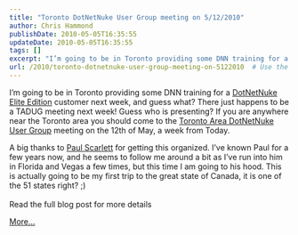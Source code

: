 ```yaml
---
title: "Toronto DotNetNuke User Group meeting on 5/12/2010"
author: Chris Hammond
publishDate: 2010-05-05T16:35:55
updateDate: 2010-05-05T16:35:55
tags: []
excerpt: "I’m going to be in Toronto providing some DNN training for a DotNetNuke Elite Edition customer next week, and guess what? There just happens to be a TADUG meeting next week! Guess who is presenting? If you are anywhere near the Toronto area you should come to the Toronto Area DotNetNuke User Group meeting on the 12th of May, a week from Today.  A big thanks to Paul Scarlett for getting this organized. I’ve known Paul for a few years now, and he seems to follow me around a bit as I’ve run into him in Florida and Vegas a few times, but this time I am going to his hood. This is actually going to be my first trip to the great state of Canada, it is one of the 51 states right? ;)  Read the full blog post for more detailsMore..."
url: /2010/toronto-dotnetnuke-user-group-meeting-on-5122010  # Use the generated URL with year
---
```

<p>I’m going to be in Toronto providing some DNN training for a <a href="https://www.dotnetnuke.com/Products/EliteEdition/tabid/1341/Default.aspx">DotNetNuke Elite Edition</a> customer next week, and guess what? There just happens to be a TADUG meeting next week! Guess who is presenting? If you are anywhere near the Toronto area you should come to the <a href="https://www.tadug.ca/">Toronto Area DotNetNuke User Group</a> meeting on the 12th of May, a week from Today. </p> <p>A big thanks to <a href="https://twitter.com/paulscarlett">Paul Scarlett</a> for getting this organized. I’ve known Paul for a few years now, and he seems to follow me around a bit as I’ve run into him in Florida and Vegas a few times, but this time I am going to his hood. This is actually going to be my first trip to the great state of Canada, it is one of the 51 states right? ;)<br /> <br /> Read the full blog post for more details</p><a href=https://www.dotnetnuke.com/Community/Blogs/tabid/825/EntryId/2598/Toronto-DotNetNuke-User-Group-meeting-on-5-12-2010.aspx>More...</a><img src="https://feeds.feedburner.com/~r/dnndaily/~4/5lRMSKEgU6U" height="1" width="1"/>

